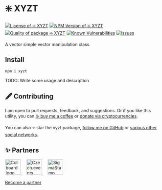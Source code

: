 # ❇️ XYZT

<!--Badges-->
<!--⚠️WARNING: This section was generated by https://github.com/hejny/batch-project-editor/blob/main/src/workflows/800-badges/badges.ts so every manual change will be overwritten.-->


[![License of ❇️ XYZT](https://img.shields.io/github/license/hejny/xyzt.svg?style=flat)](https://github.com/hejny/xyzt/blob/master/LICENSE)
[![NPM Version of ❇️ XYZT](https://badge.fury.io/js/xyzt.svg)](https://www.npmjs.com/package/xyzt)
[![Quality of package ❇️ XYZT](https://packagequality.com/shield/xyzt.svg)](https://packagequality.com/#?package=xyzt)
[![Known Vulnerabilities](https://snyk.io/test/github/hejny/xyzt/badge.svg)](https://snyk.io/test/github/hejny/xyzt)
[![Issues](https://img.shields.io/github/issues/hejny/xyzt.svg?style=flat)](https://github.com/hejny/xyzt/issues)

<!--/Badges-->
A vector simple vector manipulation class.

## Install

```bash
npm i xyzt
```




TODO: Write some usage and description



<!--Contributing-->
<!--⚠️WARNING: This section was generated by https://github.com/hejny/batch-project-editor/blob/main/src/workflows/810-contributing/contributing.ts so every manual change will be overwritten.-->

## 🖋️ Contributing

I am open to pull requests, feedback, and suggestions. Or if you like this utility, you can [☕ buy me a coffee](https://www.buymeacoffee.com/hejny) or [donate via cryptocurrencies](https://github.com/hejny/hejny/blob/main/documents/crypto.md).

You can also ⭐ star the xyzt package, [follow me on GitHub](https://github.com/hejny) or [various other social networks](https://www.pavolhejny.com/contact/).

<!--/Contributing-->


<!--Partners-->
<!--⚠️WARNING: This section was generated by https://github.com/hejny/batch-project-editor/blob/main/src/workflows/820-partners/partners.ts so every manual change will be overwritten.-->

## ✨ Partners


<a href="https://collboard.com/">
<img src="https://collboard.fra1.cdn.digitaloceanspaces.com/assets/18.12.1/logo-small.png" alt="Collboard logo" width="50"  />
</a>
&nbsp;&nbsp;&nbsp;
<a href="https://czech.events/">
<img src="https://czech.events/design/logos/czech.events.transparent-logo.png" alt="Czech.events logo" width="50"  />
</a>
&nbsp;&nbsp;&nbsp;
<a href="https://sigmastamp.ml/">
<img src="https://www.sigmastamp.ml/sigmastamp-logo.white.svg" alt="SigmaStamp logo" width="50"  />
</a>


[Become a partner](https://www.pavolhejny.com/contact/)

<!--/Partners-->
